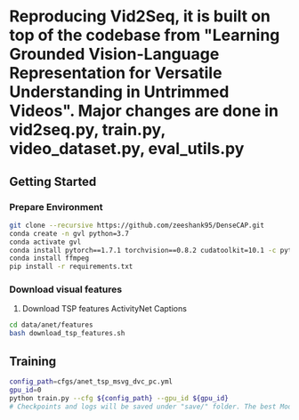 # Reproducing Vid2Seq, it is built on top of the codebase from "Learning Grounded Vision-Language Representation for Versatile Understanding in Untrimmed Videos". Major changes are done in vid2seq.py, train.py, video_dataset.py, eval_utils.py


## Getting Started
### Prepare Environment
```bash
git clone --recursive https://github.com/zeeshank95/DenseCAP.git
conda create -n gvl python=3.7
conda activate gvl
conda install pytorch==1.7.1 torchvision==0.8.2 cudatoolkit=10.1 -c pytorch
conda install ffmpeg
pip install -r requirements.txt
```

### Download visual features
1. Download TSP features ActivityNet Captions
```bash
cd data/anet/features
bash download_tsp_features.sh
```

## Training
```bash
config_path=cfgs/anet_tsp_msvg_dvc_pc.yml
gpu_id=0
python train.py --cfg ${config_path} --gpu_id ${gpu_id}
# Checkpoints and logs will be saved under "save/" folder. The best Model will be evaluated in the end of the final epoch
```
